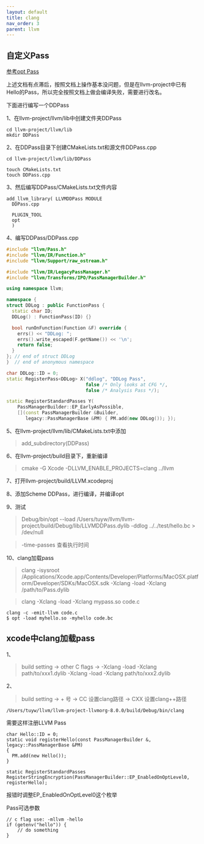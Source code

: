 ```yaml
---
layout: default
title: clang
nav_order: 3
parent: llvm
---
```


## 自定义Pass

[参考opt Pass](https://llvm.org/docs/WritingAnLLVMPass.html#running-a-pass-with-opt)

上述文档有点滞后，按照文档上操作基本没问题，但是在llvm-project中已有Hello的Pass，所以完全按照文档上做会编译失败，需要进行改名。

下面进行编写一个DDPass

1、在llvm-project/llvm/lib中创建文件夹DDPass
~~~
cd llvm-project/llvm/lib
mkdir DDPass
~~~

2、在DDPass目录下创建CMakeLists.txt和源文件DDPass.cpp
~~~
cd llvm-project/llvm/lib/DDPass

touch CMakeLists.txt
touch DDPass.cpp
~~~

3、然后编写DDPass/CMakeLists.txt文件内容
~~~
add_llvm_library( LLVMDDPass MODULE
  DDPass.cpp

  PLUGIN_TOOL
  opt
  )
~~~

4、编写DDPass/DDPass.cpp
~~~ c++
#include "llvm/Pass.h"
#include "llvm/IR/Function.h"
#include "llvm/Support/raw_ostream.h"

#include "llvm/IR/LegacyPassManager.h"
#include "llvm/Transforms/IPO/PassManagerBuilder.h"

using namespace llvm;

namespace {
struct DDLog : public FunctionPass {
  static char ID;
  DDLog() : FunctionPass(ID) {}

  bool runOnFunction(Function &F) override {
    errs() << "DDLog: ";
    errs().write_escaped(F.getName()) << '\n';
    return false;
  }
}; // end of struct DDLog
}  // end of anonymous namespace

char DDLog::ID = 0;
static RegisterPass<DDLog> X("ddlog", "DDLog Pass",
                             false /* Only looks at CFG */,
                             false /* Analysis Pass */);

static RegisterStandardPasses Y(
    PassManagerBuilder::EP_EarlyAsPossible,
    [](const PassManagerBuilder &Builder,
       legacy::PassManagerBase &PM) { PM.add(new DDLog()); });
~~~

5、在llvm-project/llvm/lib/CMakeLists.txt中添加
> add_subdirectory(DDPass)

6、在llvm-project/build目录下，重新编译
>  cmake -G Xcode -DLLVM_ENABLE_PROJECTS=clang ../llvm

7、打开llvm-project/build/LLVM.xcodeproj

8、添加Scheme DDPass，进行编译，并编译opt

9、测试
> Debug/bin/opt --load /Users/tuyw/llvm/llvm-project/build/Debug/lib/LLVMDDPass.dylib  -ddlog ../../test/hello.bc > /dev/null 

> -time-passes 查看执行时间

10、clang加载pass
>clang -isysroot /Applications/Xcode.app/Contents/Developer/Platforms/MacOSX.platform/Developer/SDKs/MacOSX.sdk -Xclang -load -Xclang /path/to/Pass.dylib

> clang -Xclang -load -Xclang mypass.so code.c

~~~
clang -c -emit-llvm code.c
$ opt -load myhello.so -myhello code.bc
~~~

## xcode中clang加载pass
1、

> build setting -> other C flags -> -Xclang -load -Xclang path/to/xxx1.dylib -Xclang -load -Xclang path/to/xxx2.dylib

2、

> build setting -> + 号 -> CC 设置clang路径 -> CXX 设置clang++路径
~~~
/Users/tuyw/llvm/llvm-project-llvmorg-8.0.0/build/Debug/bin/clang
~~~

需要这样注册LLVM Pass
~~~
char Hello::ID = 0;
static void registerHello(const PassManagerBuilder &, legacy::PassManagerBase &PM)
{
  PM.add(new Hello());
}

static RegisterStandardPasses RegisterStringEncryption(PassManagerBuilder::EP_EnabledOnOptLevel0, registerHello);

~~~

报错时调整EP_EnabledOnOptLevel0这个枚举


Pass可选参数
~~~
// c flag use: -mllvm -hello
if (getenv("hello")) {
    // do something
}
~~~